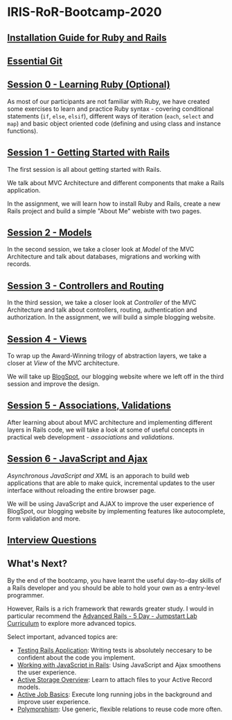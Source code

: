 # IRIS-RoR-Bootcamp-2020

## [Installation Guide for Ruby and Rails](/installation.md)

## [Essential Git](/essential_git.md)

## [Session 0 - Learning Ruby (Optional)](/session_0/README.md)

As most of our participants are not familiar with Ruby, we have created
some exercises to learn and practice Ruby syntax - covering conditional
statements (`if`, `else`, `elsif`), different ways of iteration (`each`,
`select` and `map`) and basic object oriented code (defining and using
class and instance functions).

## [Session 1 - Getting Started with Rails](/session_1/README.md)

The first session is all about getting started with Rails.

We talk about MVC Architecture and different components that make a
Rails application.

In the assignment, we will learn how to install Ruby and Rails, create a
new Rails project and build a simple "About Me" webiste with two pages.

## [Session 2 - Models](/session_2/README.md)

In the second session, we take a closer look at _Model_ of the MVC
Architecture and talk about databases, migrations and working with
records.

## [Session 3 - Controllers and Routing](/session_3/README.md)

In the third session, we take a closer look at _Controller_ of the MVC
Architecture and talk about controllers, routing, authentication and
authorization. In the assignment, we will build a simple blogging
website.

## [Session 4 - Views](/session_4/README.md)

To wrap up the Award-Winning trilogy of abstraction layers, we take a
closer at _View_ of the MVC architecture.

We will take up [BlogSpot](/session_3/README.md), our blogging website
where we left off in the third session and improve the design.

## [Session 5 - Associations, Validations](/session_5/README.md)

After learning about about MVC architecture and implementing different
layers in Rails code, we will take a look at some of useful concepts in
practical web development - _associations_ and _validations_.

## [Session 6 - JavaScript and Ajax](/session_6/README.md)

_Asynchronous JavaScript and XML_ is an apporach to build web
applications that are able to make quick, incremental updates to the
user interface without reloading the entire browser page.

We will be using JavaScript and AJAX to improve the user experience of
BlogSpot, our blogging website by implementing features like
autocomplete, form validation and more.

## [Interview Questions](/interview_questions.md)

## What's Next?

By the end of the bootcamp, you have learnt the useful day-to-day
skills of a Rails developer and you should be able to hold your own as a
entry-level programmer.

However, Rails is a rich framework that rewards greater study. I would
in particular recommend the [Advanced Rails - 5 Day - Jumpstart Lab
Curriculum](http://tutorials.jumpstartlab.com/paths/advanced_rails_five_day.html)
to explore more advanced topics.

Select important, advanced topics are:
- [Testing Rails Application](https://guides.rubyonrails.org/testing.html): Writing tests is absolutely neccesary to be confident about the code you implement.
- [Working with JavaScript in Rails](https://guides.rubyonrails.org/working_with_javascript_in_rails.html): Using JavaScript and Ajax smoothens the user experience. 
- [Active Storage Overview](https://guides.rubyonrails.org/active_storage_overview.html): Learn to attach files to your Active Record models.
- [Active Job Basics](https://guides.rubyonrails.org/active_job_basics.html): Execute long running jobs in the background and improve user experience.
- [Polymorphism](http://tutorials.jumpstartlab.com/topics/models/polymorphism.html): Use generic, flexible relations to reuse code more often.
